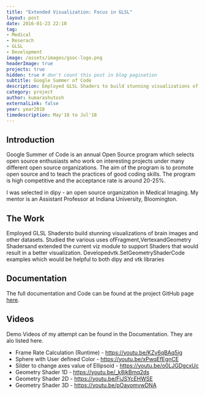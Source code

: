 ```yaml
---
title: "Extended Visualization: Focus in GLSL"
layout: post
date: 2016-01-23 22:10
tag:
- Medical
- Reserach
- GLSL
- Development
image: /assets/images/gsoc-logo.png
headerImage: true
projects: true
hidden: true # don't count this post in blog pagination
subtitle: Google Summer of Code
description: Employed GLSL Shaders to build stunning visualizations of brain images and other datasets. 
category: project
author: kumarashutosh
externalLink: false
year: year2018
timedescription: May'18 to Jul'18
---
```



## Introduction

Google Summer of Code is an annual Open Source program which selects open source enthusiasts who work on interesting projects under many different open source organizations. The aim of the program is to promote open source and to teach the practices of good coding skills. The program is high competitive and the acceptance rate is around 20-25%.

I was selected in dipy - an open source organization in Medical Imaging. My mentor is an Assistant Professor at Indiana University, Bloomington.

## The Work

Employed GLSL Shadersto build stunning visualizations of brain images and other datasets. Studied the various uses ofFragment,VertexandGeometry Shadersand extended the current viz module to support Shaders that would result in a better visualization. Developedvtk.SetGeometryShaderCode examples which would be helpful to both dipy and vtk libraries


## Documentation

The full documentation and Code can be found at the project GitHub page [here](https://github.com/thechargedneutron/GSoC-Codes).


## Videos

Demo Videos of my attempt can be found in the Documentation. They are alo listed here.

- Frame Rate Calculation (Runtime) - https://youtu.be/KZv6qBAq5ig
- Sphere with User defined Color - https://youtu.be/xPwqEfEgnCE
- Silder to change axes value of Ellipsoid - https://youtu.be/o0LJGDgcxUc
- Geometry Shader 1D - https://youtu.be/_k8jkBmq2ds
- Geometry Shader 2D - https://youtu.be/FiJSYcEHWSE
- Geometry Shader 3D - https://youtu.be/pOayomvwDNA
